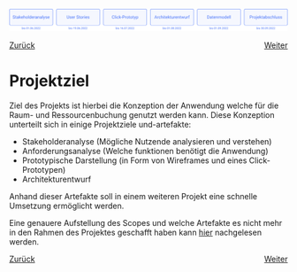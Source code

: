 ![Meilensteine des Projekts: Stakeholderanalyse bis zum 01.06.2022, User Stories bis zum 19.06.2022, Click-Prototyp bis zum 16.07.2022, Architekturentwurf bis zum 01.08.2022, Datenmodell bis zum 16.07.2022, Präsentation ausstehend bis zum 30.09.2022](../assets/progress-00.png)

<div style="display: flex; justify-content: space-between;">
  <a href="./projektkontext">Zurück</a>
  <a href="./stakeholderanalyse">Weiter</a>
</div>


# Projektziel

Ziel des Projekts ist hierbei die Konzeption der Anwendung welche für die Raum- und Ressourcenbuchung genutzt werden kann. Diese Konzeption unterteilt sich in einige Projektziele und-artefakte:

- Stakeholderanalyse (Mögliche Nutzende analysieren und verstehen)
- Anforderungsanalyse (Welche funktionen benötigt die Anwendung)
- Prototypische Darstellung (in Form von Wireframes und eines Click-Prototypen)
- Architekturentwurf

Anhand dieser Artefakte soll in einem weiteren Projekt eine schnelle Umsetzung ermöglicht werden.

Eine genauere Aufstellung des Scopes und welche Artefakte es nicht mehr in den Rahmen des Projektes geschafft haben kann [hier](./scope-und-out_of_scope.md) nachgelesen werden. 

<div style="display: flex; justify-content: space-between;">
  <a href="./projektkontext">Zurück</a>
  <a href="./stakeholderanalyse">Weiter</a>
</div>
